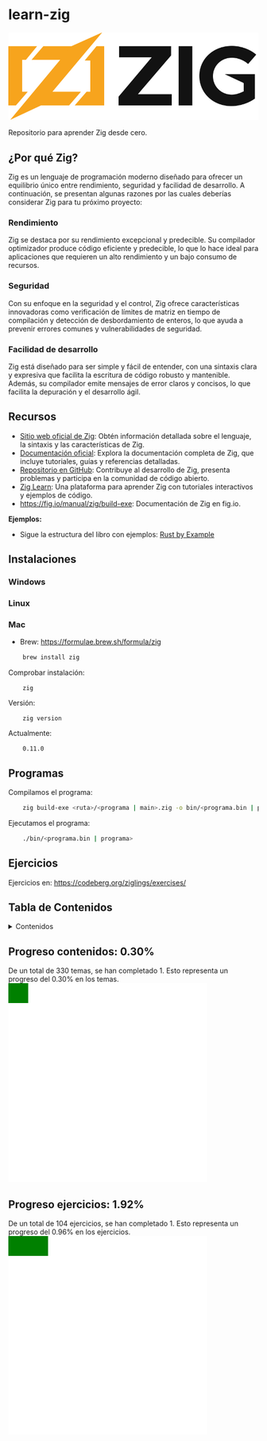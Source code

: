 # learn-zig

![Zig logo](img/zig-logo-dark.svg  "Zig logo")

Repositorio para aprender Zig desde cero.

## ¿Por qué Zig?

Zig es un lenguaje de programación moderno diseñado para ofrecer un equilibrio único entre rendimiento, seguridad y facilidad de desarrollo. A continuación, se presentan algunas razones por las cuales deberías considerar Zig para tu próximo proyecto:

### Rendimiento
Zig se destaca por su rendimiento excepcional y predecible. Su compilador optimizador produce código eficiente y predecible, lo que lo hace ideal para aplicaciones que requieren un alto rendimiento y un bajo consumo de recursos.

### Seguridad
Con su enfoque en la seguridad y el control, Zig ofrece características innovadoras como verificación de límites de matriz en tiempo de compilación y detección de desbordamiento de enteros, lo que ayuda a prevenir errores comunes y vulnerabilidades de seguridad.

### Facilidad de desarrollo
Zig está diseñado para ser simple y fácil de entender, con una sintaxis clara y expresiva que facilita la escritura de código robusto y mantenible. Además, su compilador emite mensajes de error claros y concisos, lo que facilita la depuración y el desarrollo ágil.

## Recursos

- [Sitio web oficial de Zig](https://ziglang.org/): Obtén información detallada sobre el lenguaje, la sintaxis y las características de Zig.
- [Documentación oficial](https://ziglang.org/documentation/): Explora la documentación completa de Zig, que incluye tutoriales, guías y referencias detalladas.
- [Repositorio en GitHub](https://github.com/ziglang/zig): Contribuye al desarrollo de Zig, presenta problemas y participa en la comunidad de código abierto.
- [Zig Learn](https://ziglearn.org/): Una plataforma para aprender Zig con tutoriales interactivos y ejemplos de código.
-  https://fig.io/manual/zig/build-exe: Documentación de Zig en fig.io.

**Ejemplos:**
- Sigue la estructura del libro con ejemplos: [Rust by Example](https://doc.rust-lang.org/rust-by-example/)

## Instalaciones

### Windows

### Linux

### Mac

- Brew: https://formulae.brew.sh/formula/zig

```bash
    brew install zig
```
Comprobar instalación:
```
    zig
```
Versión:
```
    zig version
```
Actualmente:
```
    0.11.0
```

## Programas

Compilamos el programa:

```bash
    zig build-exe <ruta>/<programa | main>.zig -o bin/<programa.bin | programa>
```

Ejecutamos el programa:
```bash
    ./bin/<programa.bin | programa>
```

## Ejercicios

Ejercicios en: https://codeberg.org/ziglings/exercises/

## Tabla de Contenidos

<details>
<summary>Contenidos</summary>


| Tema | Enlace | Archivo |
|------|--------|---------|
| 1 | 1 | 1 |
| 2 | 2 | 2 |
| 3 | 3 | 3 |

</details>

## Progreso contenidos: 0.30%
De un total de 330 temas, se han completado 1. Esto representa un progreso del 0.30% en los temas.
<img src="grid.png">

## Progreso ejercicios: 1.92%
De un total de 104 ejercicios, se han completado 1. Esto representa un progreso del 0.96% en los ejercicios.
<img src="grid2.png">